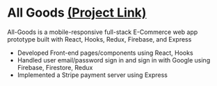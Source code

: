# All Goods [(Project Link)](https://all-goods.herokuapp.com/)

All-Goods is a mobile-responsive full-stack E-Commerce web app prototype built with React, Hooks, Redux, Firebase, and Express

+ Developed Front-end pages/components using React, Hooks<br>
+ Handled user email/password sign in and sign in with Google using Firebase, Firestore, Redux<br>
+ Implemented a Stripe payment server using Express<br>
